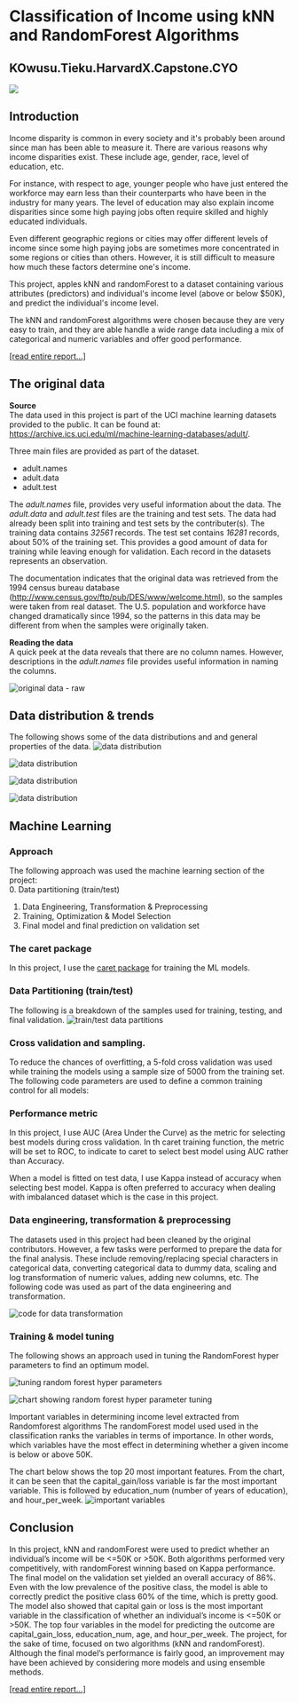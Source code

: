 # Classification of Income using kNN and RandomForest Algorithms

## KOwusu.Tieku.HarvardX.Capstone.CYO

![](https://github.com/kowusu01/KOwusu.Tieku.HarvardX.Capstone.CYO/blob/main/splash.PNG?raw=true)


## Introduction
Income disparity is common in every society and it's probably been around since man has been able to measure it. There are various reasons why income disparities exist. These include age, gender, race, level of education, etc.  

For instance, with respect to age, younger people who have just entered the workforce may earn less than their counterparts who have been in the industry for many years. The level of education may also explain income disparities since some high paying jobs often require skilled and highly educated individuals.   

Even different geographic regions or cities may offer different levels of income since some high paying jobs are sometimes more concentrated in some regions or cities than others. However, it is still difficult to measure how much these factors determine one's income.   

This project, apples kNN and randomForest to a dataset containing various attributes (predictors) and individual's income level (above or below $50K), and predict the individual's income level. 

The kNN and randomForest algorithms were chosen because they are very easy to train, and they are able handle a wide range data including a mix of categorical and numeric variables and offer good performance. 

[[read entire report...]](https://github.com/kowusu01/KOwusu.Tieku.HarvardX.Capstone.CYO/blob/main/reports/report.pdf)

## The original data

__Source__  
The data used in this project is part of the UCI machine learning datasets provided to the public. It can be found at:  https://archive.ics.uci.edu/ml/machine-learning-databases/adult/.  

   
Three main files are provided as part of the dataset.  
  
* adult.names
* adult.data
* adult.test
 
The _adult.names_ file,  provides very useful information about the data.  The _adult.data_ and _adult.test_ files are the training and test sets. The data had already been split into training and test sets by the contributer(s). The training data contains _32561_ records. The test set contains _16281_ records, about 50% of the training set.  This provides a good amount of data for training while leaving enough for validation. Each record in the datasets represents an observation.   

The documentation indicates that the original data was retrieved from the 1994 census bureau database (http://www.census.gov/ftp/pub/DES/www/welcome.html), so the samples were taken from real dataset. The U.S. population and workforce have changed dramatically since 1994, so the patterns in this data may be different from when the samples were originally taken. 
  

__Reading the data__   
A quick peek at the data reveals that there are no column names. However, descriptions in the _adult.names_ file provides useful information in naming the columns.   
   
 
![original data - raw](https://github.com/kowusu01/KOwusu.Tieku.HarvardX.Capstone.CYO/blob/main/reports/images/01-raw-data.PNG?raw=true)
  

## Data distribution & trends
The following shows some of the data distributions and and general properties of the data.
![data distribution](https://github.com/kowusu01/KOwusu.Tieku.HarvardX.Capstone.CYO/blob/main/reports/images/data-distribution.PNG?raw=true)
  
  
![data distribution](https://github.com/kowusu01/KOwusu.Tieku.HarvardX.Capstone.CYO/blob/main/reports/images/income-and-education.PNG?raw=true)

  
![data distribution](https://github.com/kowusu01/KOwusu.Tieku.HarvardX.Capstone.CYO/blob/main/reports/images/income-and-occupation.PNG?raw=true)

  
![data distribution](https://github.com/kowusu01/KOwusu.Tieku.HarvardX.Capstone.CYO/blob/main/reports/images/trend-income-and-education.PNG?raw=true)


## Machine Learning

### Approach
The following approach was used the machine learning section of the project:  
0. Data partitioning (train/test)
1. Data Engineering, Transformation & Preprocessing
2. Training, Optimization & Model Selection
3. Final model and final prediction on validation set

### The caret package
In this project, I use the [caret package](https://topepo.github.io/caret/) for training the ML models.

### Data Partitioning (train/test)
The following is a breakdown of the samples used for training, testing, and final validation.
![train/test data partitions](https://github.com/kowusu01/KOwusu.Tieku.HarvardX.Capstone.CYO/blob/main/reports/images/train-test-data.PNG?raw=true)

### Cross validation and sampling. 
To reduce the chances of overfitting, a 5-fold cross validation was used
while training the models using a sample size of 5000 from the training set.
The following code parameters are used to define a common training control for all models:


### Performance metric
In this project, I use AUC (Area Under the Curve) as the metric for selecting best models during cross validation. In th caret training function, the metric will be set to ROC, to indicate to caret to select best model using AUC rather than Accuracy.  

When a model is fitted on test data, I use Kappa instead of accuracy when selecting best model. Kappa is often preferred to accuracy when dealing with imbalanced dataset which is the case in this project.

### Data engineering, transformation & preprocessing
The datasets used in this project had been cleaned by the original contributors. However, a few tasks were performed to prepare the data for the final analysis. These include removing/replacing special characters in categorical data, converting categorical data to dummy data, scaling and log transformation of numeric values, adding new columns, etc. The following code was used as part of the data engineering and transformation.


![code for data transformation](https://github.com/kowusu01/KOwusu.Tieku.HarvardX.Capstone.CYO/blob/main/reports/images/data-transformation-code.PNG?raw=true)

### Training & model tuning
The following shows an approach used in tuning the RandomForest hyper parameters to find an optimum model.

![tuning random forest hyper parameters](https://github.com/kowusu01/KOwusu.Tieku.HarvardX.Capstone.CYO/blob/main/reports/images/tune-rf-model.PNG?raw=true)

![chart showing random forest hyper parameter tuning](https://github.com/kowusu01/KOwusu.Tieku.HarvardX.Capstone.CYO/blob/main/reports/images/img-tune-rf-model.PNG?raw=true)
    
Important variables in determining income level extracted from Randomforest algorithms
The randomForest model used used in the classification ranks the variables in terms of importance. In other words, which variables have the most effect in determining whether a given income is below or above 50K.
  
The chart below shows the top 20 most important features.  From the chart, it can be seen that the capital_gain/loss variable is far the most important variable. This is followed by education_num (number of years of education), and hour_per_week.
![important variables](https://github.com/kowusu01/KOwusu.Tieku.HarvardX.Capstone.CYO/blob/main/reports/images/important-vars.PNG?raw=true)


## Conclusion
In this project, kNN and randomForest were used to predict whether an individual’s income will be <=50K
or >50K. Both algorithms performed very competitively, with randomForest winning based on Kappa performance. The final model on the validation set yielded an overall accuracy of 86%. Even with the low
prevalence of the positive class, the model is able to correctly predict the positive class 60% of the time,
which is pretty good. The model also showed that capital gain or loss is the most important variable in the
classification of whether an individual’s income is <=50K or >50K. The top four variables in the model for
predicting the outcome are capital_gain_loss, education_num, age, and hour_per_week.
The project, for the sake of time, focused on two algorithms (kNN and randomForest). Although the final
model’s performance is fairly good, an improvement may have been achieved by considering more models
and using ensemble methods. 


[[read entire report...]](https://github.com/kowusu01/KOwusu.Tieku.HarvardX.Capstone.CYO/blob/main/reports/report.pdf)

